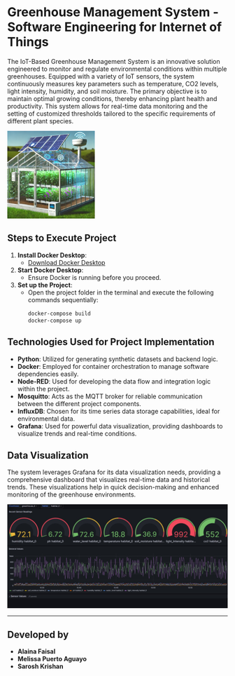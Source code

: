 # Greenhouse Management System - Software Engineering for Internet of Things

The IoT-Based Greenhouse Management System is an innovative solution engineered to monitor and regulate environmental conditions within multiple greenhouses. Equipped with a variety of IoT sensors, the system continuously measures key parameters such as temperature, CO2 levels, light intensity, humidity, and soil moisture. The primary objective is to maintain optimal growing conditions, thereby enhancing plant health and productivity. This system allows for real-time data monitoring and the setting of customized thresholds tailored to the specific requirements of different plant species.


<img src="greenhouse.webp" alt="Smart Greenhouse" width="200">

## Steps to Execute Project

1. **Install Docker Desktop**:
   - [Download Docker Desktop](https://www.docker.com/products/docker-desktop)
2. **Start Docker Desktop**:
   - Ensure Docker is running before you proceed.
3. **Set up the Project**:
   - Open the project folder in the terminal and execute the following commands sequentially:
     ```
     docker-compose build
     docker-compose up
     ```

## Technologies Used for Project Implementation

- **Python**: Utilized for generating synthetic datasets and backend logic.
- **Docker**: Employed for container orchestration to manage software dependencies easily.
- **Node-RED**: Used for developing the data flow and integration logic within the project.
- **Mosquitto**: Acts as the MQTT broker for reliable communication between the different project components.
- **InfluxDB**: Chosen for its time series data storage capabilities, ideal for environmental data.
- **Grafana**: Used for powerful data visualization, providing dashboards to visualize trends and real-time conditions.

## Data Visualization

The system leverages Grafana for its data visualization needs, providing a comprehensive dashboard that visualizes real-time data and historical trends. These visualizations help in quick decision-making and enhanced monitoring of the greenhouse environments.

![Greenhouse Data Visualization](Dashboard.jpg)

---

## Developed by
- **Alaina Faisal**
- **Melissa Puerto Aguayo**
- **Sarosh Krishan**